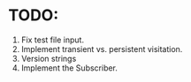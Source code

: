 # TODO:
1. Fix test file input.
1. Implement transient vs. persistent visitation.
1. Version strings
1. Implement the Subscriber.
